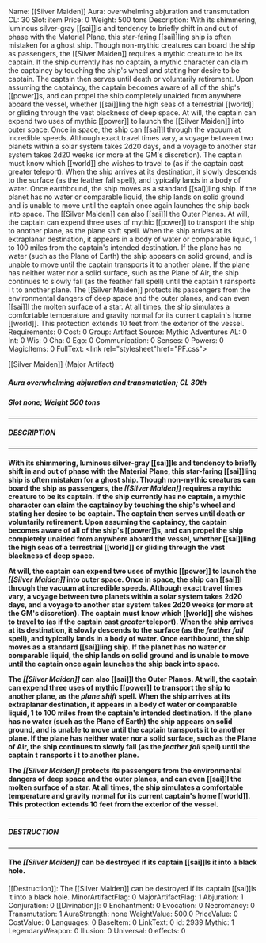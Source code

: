 Name: [[Silver Maiden]]
Aura: overwhelming abjuration and transmutation
CL: 30
Slot: item
Price: 0
Weight: 500 tons
Description: With its shimmering, luminous silver-gray [[sai]]ls and tendency to briefly shift in and out of phase with the Material Plane, this star-faring [[sai]]ling ship is often mistaken for a ghost ship. Though non-mythic creatures can board the ship as passengers, the [[Silver Maiden]] requires a mythic creature to be its captain. If the ship currently has no captain, a mythic character can claim the captaincy by touching the ship's wheel and stating her desire to be captain. The captain then serves until death or voluntarily retirement. Upon assuming the captaincy, the captain becomes aware of all of the ship's [[power]]s, and can propel the ship completely unaided from anywhere aboard the vessel, whether [[sai]]ling the high seas of a terrestrial [[world]] or gliding through the vast blackness of deep space. At will, the captain can expend two uses of mythic [[power]] to launch the [[Silver Maiden]] into outer space. Once in space, the ship can [[sai]]l through the vacuum at incredible speeds. Although exact travel times vary, a voyage between two planets within a solar system takes 2d20 days, and a voyage to another star system takes 2d20 weeks (or more at the GM's discretion). The captain must know which [[world]] she wishes to travel to (as if the captain cast greater teleport). When the ship arrives at its destination, it slowly descends to the surface (as the feather fall spell), and typically lands in a body of water. Once earthbound, the ship moves as a standard [[sai]]ling ship. If the planet has no water or comparable liquid, the ship lands on solid ground and is unable to move until the captain once again launches the ship back into space. The [[Silver Maiden]] can also [[sai]]l the Outer Planes. At will, the captain can expend three uses of mythic [[power]] to transport the ship to another plane, as the plane shift spell. When the ship arrives at its extraplanar destination, it appears in a body of water or comparable liquid, 1 to 100 miles from the captain's intended destination. If the plane has no water (such as the Plane of Earth) the ship appears on solid ground, and is unable to move until the captain transports it to another plane. If the plane has neither water nor a solid surface, such as the Plane of Air, the ship continues to slowly fall (as the feather fall spell) until the captain t ransports i t to another plane. The [[Silver Maiden]] protects its passengers from the environmental dangers of deep space and the outer planes, and can even [[sai]]l the molten surface of a star. At all times, the ship simulates a comfortable temperature and gravity normal for its current captain's home [[world]]. This protection extends 10 feet from the exterior of the vessel.
Requirements: 0
Cost: 0
Group: Artifact
Source: Mythic Adventures
AL: 0
Int: 0
Wis: 0
Cha: 0
Ego: 0
Communication: 0
Senses: 0
Powers: 0
MagicItems: 0
FullText: <link rel="stylesheet"href="PF.css"><div class="heading"><p class="alignleft">[[Silver Maiden]] (Major Artifact)</p><div style="clear: both;"></div></div><div><h5><b>Aura </b>overwhelming abjuration and transmutation; <b>CL </b>30th</h5><h5><b>Slot </b>none; <b>Weight </b>500 tons</h5></div><hr/><div><h5><b>DESCRIPTION</b></h5></div><hr/><div><h4><p>With its shimmering, luminous silver-gray [[sai]]ls and tendency to briefly shift in and out of phase with the Material Plane, this star-faring [[sai]]ling ship is often mistaken for a ghost ship. Though non-mythic creatures can board the ship as passengers, the <i>[[Silver Maiden]]</i> requires a mythic creature to be its captain. If the ship currently has no captain, a mythic character can claim the captaincy by touching the ship's wheel and stating her desire to be captain. The captain then serves until death or voluntarily retirement. Upon assuming the captaincy, the captain becomes aware of all of the ship's [[power]]s, and can propel the ship completely unaided from anywhere aboard the vessel, whether [[sai]]ling the high seas of a terrestrial [[world]] or gliding through the vast blackness of deep space. </p><p>At will, the captain can expend two uses of mythic [[power]] to launch the <i>[[Silver Maiden]]</i> into outer space. Once in space, the ship can [[sai]]l through the vacuum at incredible speeds. Although exact travel times vary, a voyage between two planets within a solar system takes 2d20 days, and a voyage to another star system takes 2d20 weeks (or more at the GM's discretion). The captain must know which [[world]] she wishes to travel to (as if the captain cast <i>greater</i> teleport). When the ship arrives at its destination, it slowly descends to the surface (as the <i>feather fall</i> spell), and typically lands in a body of water. Once earthbound, the ship moves as a standard [[sai]]ling ship. If the planet has no water or comparable liquid, the ship lands on solid ground and is unable to move until the captain once again launches the ship back into space. </p><p>The <i>[[Silver Maiden]]</i> can also [[sai]]l the Outer Planes. At will, the captain can expend three uses of mythic [[power]] to transport the ship to another plane, as the <i>plane shift</i> spell. When the ship arrives at its extraplanar destination, it appears in a body of water or comparable liquid, 1 to 100 miles from the captain's intended destination. If the plane has no water (such as the Plane of Earth) the ship appears on solid ground, and is unable to move until the captain transports it to another plane. If the plane has neither water nor a solid surface, such as the Plane of Air, the ship continues to slowly fall (as the <i>feather fall</i> spell) until the captain t ransports i t to another plane. </p><p>The <i>[[Silver Maiden]]</i> protects its passengers from the environmental dangers of deep space and the outer planes, and can even [[sai]]l the molten surface of a star. At all times, the ship simulates a comfortable temperature and gravity normal for its current captain's home [[world]]. This protection extends 10 feet from the exterior of the vessel.</p></h4></div><hr/><div><h5><b>DESTRUCTION</b></h5></div><hr/><div><h4><p>The <i>[[Silver Maiden]]</i> can be destroyed if its captain [[sai]]ls it into a black hole.</p></h4></div>
[[Destruction]]: The [[Silver Maiden]] can be destroyed if its captain [[sai]]ls it into a black hole.
MinorArtifactFlag: 0
MajorArtifactFlag: 1
Abjuration: 1
Conjuration: 0
[[Divination]]: 0
Enchantment: 0
Evocation: 0
Necromancy: 0
Transmutation: 1
AuraStrength: none
WeightValue: 500.0
PriceValue: 0
CostValue: 0
Languages: 0
BaseItem: 0
LinkText: 0
id: 2939
Mythic: 1
LegendaryWeapon: 0
Illusion: 0
Universal: 0
effects: 0
